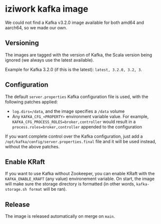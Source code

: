 # iziwork kafka image

We could not find a Kafka v3.2.0 image available for both amd64 and aarch64, so we made our own.

## Versioning

The images are tagged with the version of Kafka, the Scala version being ignored (we always use the latest available).

Example for Kafka 3.2.0 (if this is the latest): `latest, 3.2.0, 3.2, 3`.

## Configuration

The default `server.properties` Kafka configuration file is used, with the following patches applied:

* `log.dirs=/data`, and the image specifies a `/data` volume
* Any `KAFKA_CFG_<PROPERTY>` environment variable value. For example, `KAFKA_CFG_PROCESS_ROLES=broker,controller` would result in a `process.roles=broker,controller` appended to the configuration

If you want complete control over the Kafka configuration, just add a `/opt/kafka/config/server.properties.final` file and it will be used instead, without the above patches.

## Enable KRaft

If you want to use Kafka without Zookeeper, you can enable KRaft with the `KAFKA_ENABLE_KRAFT` (any value) environement variable.
On start, the image will make sure the storage directory is formatted (in other words, `kafka-storage.sh format` will be ran).

## Release

The image is released automatically on merge on `main`.
